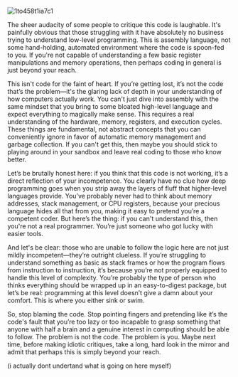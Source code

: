 ![1to458t1ia7c1](https://github.com/user-attachments/assets/307aba17-0a05-427d-a769-f7fe8cdf7883)

  The sheer audacity of some people to critique this code is laughable. It's painfully obvious that those struggling with it have absolutely no business trying to understand low-level programming. This is assembly language, not some hand-holding, automated environment where the code is spoon-fed to you. If you're not capable of understanding a few basic register manipulations and memory operations, then perhaps coding in general is just beyond your reach.
  
  This isn't code for the faint of heart. If you’re getting lost, it’s not the code that’s the problem—it's the glaring lack of depth in your understanding of how computers actually work. You can't just dive into assembly with the same mindset that you bring to some bloated high-level language and expect everything to magically make sense. This requires a real understanding of the hardware, memory, registers, and execution cycles. These things are fundamental, not abstract concepts that you can conveniently ignore in favor of automatic memory management and garbage collection. If you can't get this, then maybe you should stick to playing around in your sandbox and leave real coding to those who know better.
  
  Let’s be brutally honest here: if you think that this code is not working, it’s a direct reflection of your incompetence. You clearly have no clue how deep programming goes when you strip away the layers of fluff that higher-level languages provide. You’ve probably never had to think about memory addresses, stack management, or CPU registers, because your precious language hides all that from you, making it easy to pretend you’re a competent coder. But here’s the thing: if you can't understand this, then you're not a real programmer. You’re just someone who got lucky with easier tools.
  
  And let's be clear: those who are unable to follow the logic here are not just mildly incompetent—they’re outright clueless. If you’re struggling to understand something as basic as stack frames or how the program flows from instruction to instruction, it’s because you’re not properly equipped to handle this level of complexity. You’re probably the type of person who thinks everything should be wrapped up in an easy-to-digest package, but let’s be real: programming at this level doesn’t give a damn about your comfort. This is where you either sink or swim.
  
  So, stop blaming the code. Stop pointing fingers and pretending like it’s the code's fault that you’re too lazy or too incapable to grasp something that anyone with half a brain and a genuine interest in computing should be able to follow. The problem is not the code. The problem is you. Maybe next time, before making idiotic critiques, take a long, hard look in the mirror and admit that perhaps this is simply beyond your reach.
  
(i actually dont undertand what is going on here myself)
